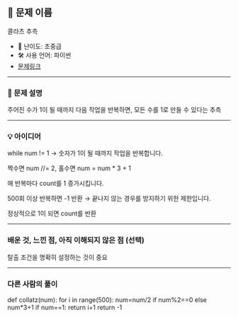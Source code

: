 ## 📘 문제 이름

콜라츠 추측

- 🧩 난이도: 초중급
- 🛠 사용 언어: 파이썬
- [문제링크](https://school.programmers.co.kr/learn/courses/30/lessons/12943)

---

### 🧠 문제 설명

주어진 수가 1이 될 때까지 다음 작업을 반복하면, 모든 수를 1로 만들 수 있다는 추측


---

### 💡 아이디어

while num != 1
→ 숫자가 1이 될 때까지 작업을 반복합니다.

짝수면 num //= 2, 홀수면 num = num * 3 + 1

매 반복마다 count를 1 증가시킵니다.

500회 이상 반복하면 -1 반환
→ 끝나지 않는 경우를 방지하기 위한 제한입니다.

정상적으로 1이 되면 count를 반환

---

### 배운 것, 느낀 점, 아직 이해되지 않은 점 (선택)

탈출 조건을 명확히 설정하는 것이 중요

---

### 다른 사람의 풀이

def collatz(num):
    for i in range(500):
        num=num/2 if num%2==0 else num*3+1
        if num==1:
            return i+1
    return -1